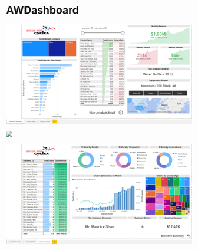 # AWDashboard


<img src="img/executive_summary.png"><br />
<br />
<img src="img/product_detail.png"><br />
<br />
<img src="img/customer_detail.png"><br />
<br />
